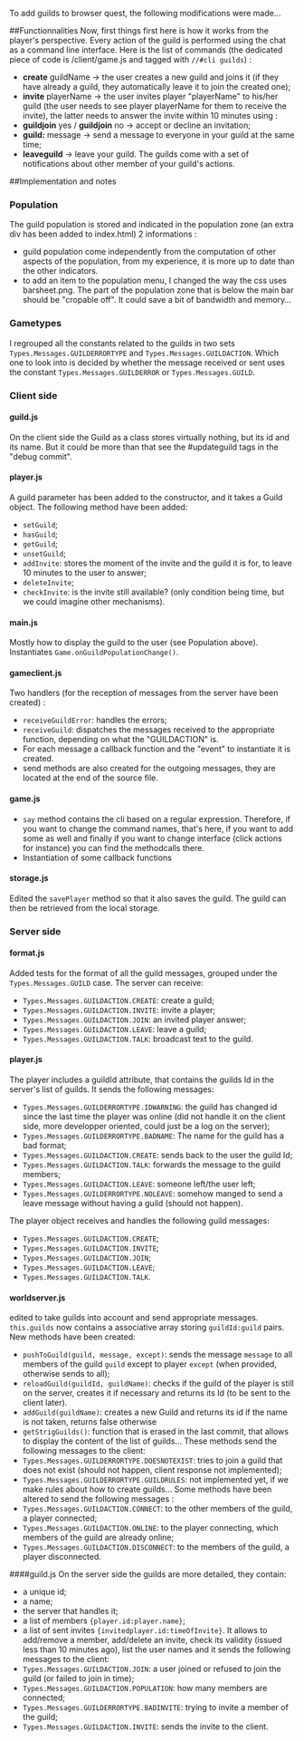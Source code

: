 To add guilds to browser quest, the following modifications were made…

##Functionnalities
Now, first things first here is how it works from the player's perspective. Every action of the guild is performed using the chat as a command line interface. Here is the list of commands (the dedicated piece of code is /client/game.js and tagged with `//#cli guilds`) :
* **create** guildName → the user creates a new guild and joins it (if they have already a guild, they automatically leave it to join the created one);
* **invite** playerName → the user invites player "playerName" to his/her guild (the user needs to see player playerName for them to receive the invite), the latter needs to answer the invite within 10 minutes using :
* **guildjoin** yes / **guildjoin** no → accept or decline an invitation;
* **guild:** message → send a message to everyone in your guild at the same time;
* **leaveguild** → leave your guild. 
The guilds come with a set of notifications about other member of your guild's actions.

##Implementation and notes

### Population
The guild population is stored and indicated in the population zone (an extra div has been added to index.html) 2 informations :
* guild population come independently from the computation of other aspects of the population, from my experience, it is more up to date than the other indicators.
* to add an item to the population menu, I changed the way the css uses barsheet.png. The part of the population zone that is below the main bar should be "cropable off". It could save a bit of bandwidth and memory…

### Gametypes
I regrouped all the constants related to the guilds in two sets `Types.Messages.GUILDERRORTYPE` and `Types.Messages.GUILDACTION`. Which one to look into is decided by whether the message received or sent uses the constant `Types.Messages.GUILDERROR` or `Types.Messages.GUILD`.

### Client side
#### guild.js
On the client side the Guild as a class stores virtually nothing, but its id and its name. But it could be more than that see the #updateguild tags in the "debug commit".
#### player.js
A guild parameter has been added to the constructor, and it takes a Guild object.
The following method have been added:
* `setGuild`;
* `hasGuild`;
* `getGuild`;
* `unsetGuild`;
* `addInvite`: stores the moment of the invite and the guild it is for, to leave 10 minutes to the user to answer;
* `deleteInvite`;
* `checkInvite`: is the invite still available? (only condition being time, but we could imagine other mechanisms).

#### main.js
Mostly how to display the guild to the user (see Population above). Instantiates `Game.onGuildPopulationChange()`.

#### gameclient.js
Two handlers (for the reception of messages from the server have been created) :
* `receiveGuildError`: handles the errors;
* `receiveGuild`: dispatches the messages received to the appropriate function, depending on what the "GUILDACTION" is.
* For each message a callback function and the "event" to instantiate it is created.
* send methods are also created for the outgoing messages, they are located at the end of the source file.

#### game.js
* `say` method contains the cli based on a regular expression. Therefore, if you want to change the command names, that's here, if you want to add some as well and finally if you want to change interface (click actions for instance) you can find the methodcalls there.
* Instantiation of some callback functions

#### storage.js
Edited the `savePlayer` method so that it also saves the guild. The guild can then be retrieved from the local storage.

### Server side
#### format.js
Added tests for the format of all the guild messages, grouped under the `Types.Messages.GUILD` case. The server can receive:
* `Types.Messages.GUILDACTION.CREATE`: create a guild;
* `Types.Messages.GUILDACTION.INVITE`: invite a player;
* `Types.Messages.GUILDACTION.JOIN`: an invited player answer;
* `Types.Messages.GUILDACTION.LEAVE`: leave a guild;
* `Types.Messages.GUILDACTION.TALK`: broadcast text to the guild.

#### player.js
The player includes a guildId attribute, that contains the guilds Id in the server's list of guilds. It sends the following messages:
* `Types.Messages.GUILDERRORTYPE.IDWARNING`: the guild has changed id since the last time the player was online (did not handle it on the client side, more developper oriented, could just be a log on the server);
* `Types.Messages.GUILDERRORTYPE.BADNAME`: The name for the guild has a bad format;
* `Types.Messages.GUILDACTION.CREATE`: sends back to the user the guild Id;
* `Types.Messages.GUILDACTION.TALK`: forwards the message to the guild members;
* `Types.Messages.GUILDACTION.LEAVE`: someone left/the user left;
* `Types.Messages.GUILDERRORTYPE.NOLEAVE`: somehow manged to send a leave message without having a guild (should not happen).

The player object receives and handles the following guild messages:
* `Types.Messages.GUILDACTION.CREATE`;
* `Types.Messages.GUILDACTION.INVITE`;
* `Types.Messages.GUILDACTION.JOIN`;
* `Types.Messages.GUILDACTION.LEAVE`;
* `Types.Messages.GUILDACTION.TALK`.

#### worldserver.js
edited to take guilds into account and send appropriate messages.
`this.guilds` now contains a associative array storing `guildId:guild` pairs.
New methods have been created:
* `pushToGuild(guild, message, except)`: sends the message `message` to all members of the guild `guild` except to player `except` (when provided, otherwise sends to all);
* `reloadGuild(guildId, guildName)`: checks if the guild of the player is still on the server, creates it if necessary and returns its Id (to be sent to the client later).
* `addGuild(guildName)`: creates a new Guild and returns its id if the name is not taken, returns false otherwise
* `getStrigGuilds()`: function that is erased in the last commit, that allows to display the content of the list of guilds…
These methods send the following messages to the client:
* `Types.Messages.GUILDERRORTYPE.DOESNOTEXIST`: tries to join a guild that does not exist (should not happen, client response not implemented);
* `Types.Messages.GUILDERRORTYPE.GUILDRULES`: not implemented yet, if we make rules about how to create guilds…
Some methods have been altered to send the following messages :
* `Types.Messages.GUILDACTION.CONNECT`: to the other members of the guild, a player connected;
* `Types.Messages.GUILDACTION.ONLINE`: to the player connecting, which members of the guild are already online;
* `Types.Messages.GUILDACTION.DISCONNECT`: to the members of the guild, a player disconnected.

####guild.js
On the server side the guilds are more detailed, they contain:
* a unique id;
* a name;
* the server that handles it;
* a list of members `{player.id:player.name}`;
* a list of sent invites `{invitedplayer.id:timeOfInvite}`.
It allows to add/remove a member, add/delete an invite, check its validity (issued less than 10 minutes ago), list the user names and it sends the following messages to the client:
* `Types.Messages.GUILDACTION.JOIN`: a user joined or refused to join the guild (or failed to join in time);
* `Types.Messages.GUILDACTION.POPULATION`: how many members are connected;
* `Types.Messages.GUILDERRORTYPE.BADINVITE`: trying to invite a member of the guild;
* `Types.Messages.GUILDACTION.INVITE`: sends the invite to the client.
